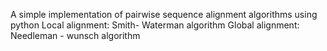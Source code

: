 A simple implementation of pairwise sequence alignment algorithms using python
Local alignment: Smith- Waterman algorithm
Global alignment: Needleman - wunsch algorithm
